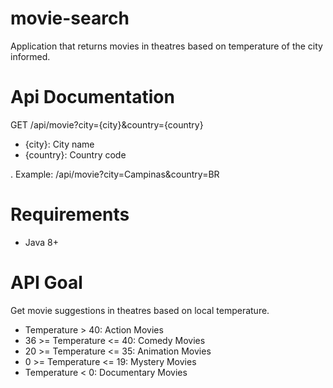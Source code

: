 # movie-search
Application that returns movies in theatres based on temperature of the city informed.

# Api Documentation
GET /api/movie?city={city}&country={country}
- {city}: City name
- {country}: Country code

. Example: /api/movie?city=Campinas&country=BR

# Requirements
- Java 8+

# API Goal
Get movie suggestions in theatres based on local temperature.

- Temperature > 40: Action Movies
- 36 >= Temperature <= 40: Comedy Movies
- 20 >= Temperature <= 35: Animation Movies
- 0 >= Temperature <= 19: Mystery Movies
- Temperature < 0: Documentary Movies
